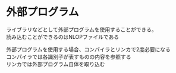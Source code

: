 # 外部プログラム

ライブラリなどとして外部プログラムを使用することができる。  
読み込むことができるのはNLOPファイルである  

外部プログラムを使用する場合、コンパイラとリンカで2度必要になる  
コンパイラでは各識別子が表すものの内容を参照する  
リンカでは外部プログラム自体を取り込む  